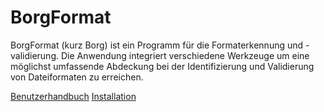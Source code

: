 # BorgFormat

BorgFormat (kurz Borg) ist ein Programm für die Formaterkennung und -validierung. Die Anwendung integriert verschiedene Werkzeuge um eine möglichst umfassende Abdeckung bei der Identifizierung und Validierung von Dateiformaten zu erreichen.

<a class="btn" href="user_manual">Benutzerhandbuch</a>
<a class="btn" href="installation">Installation</a>
